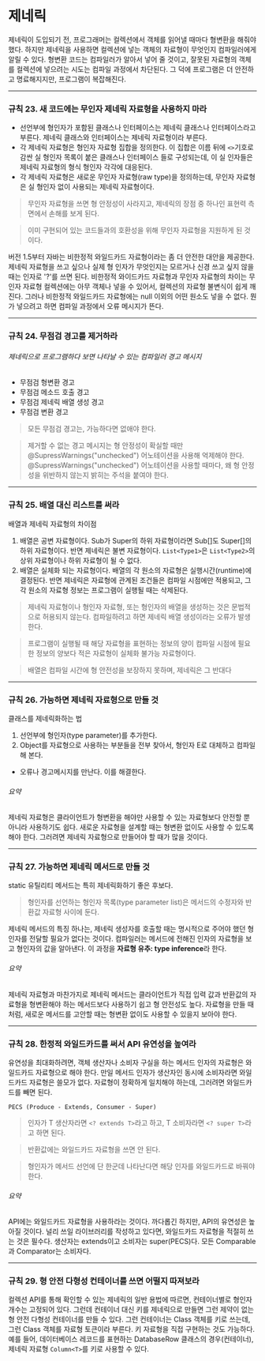 # 제네릭
제네릭이 도입되기 전, 프로그래머는 컬렉션에서 객체를 읽어낼 때마다 형변환을 해줘야 했다. 하지만 제네릭을 사용하면 컬렉션에 넣는 객체의 자료형이 무엇인지 컴파일러에게 알릴 수 있다.
형변환 코드는 컴파일러가 알아서 넣어 줄 것이고, 잘못된 자료형의 객체를 컬렉션에 넣으려는 시도는 컴파일 과정에서 차단된다. 그 덕에 프로그램은 더 안전하고 명료해지지만, 
프로그램이 복잡해진다.
<hr/>

### 규칙 23. 새 코드에는 무인자 제네릭 자료형을 사용하지 마라
* 선언부에 형인자가 포함된 클래스나 인터페이스는 제네릭 클래스나 인터페이스라고 부른다. 제네릭 클래스와 인터페이스는 제네릭 자료형이라 부른다.
* 각 제네릭 자료형은 형인자 자료형 집합을 정의한다. 이 집합은 이름 뒤에 ```<>```기호로 감싼 실 형인자 목록이 붙은 클래스나 인터페이스 들로 구성되는데, 이 실 인자들은 제네릭 자료형의 형식 형인자 각각에 대응된다.
* 각 제네릭 자료형은 새로운 무인자 자료형(raw type)을 정의하는데, 무인자 자료형은 실 형인자 없이 사용되는 제네릭 자료형이다.
> 무인자 자료형을 쓰면 형 안정성이 사라지고, 제네릭의 장점 중 하나인 표현력 측면에서 손해를 보게 된다.

> 이미 구현되어 있는 코드들과의 호환성을 위해 무인자 자료형을 지원하게 된 것이다.

버전 1.5부터 자바는 비한정적 와일드카드 자료형이라는 좀 더 안전한 대안을 제공한다. 제네릭 자료형을 쓰고 싶으나 실제 형 인자가 무엇인지는 모르거나 신경 쓰고 싶지 않을 때는 인자로 '?'를 쓰면 된다. 비한정적 와이드카드 자료형과 무인자 자료형의 차이는 무인자 자료형 컬렉션에는 아무 객체나 넣을 수 있어서, 컬렉션의 자료형 불변식이 쉽게 깨진다. 그러나 비한정적 와일드카드 자료형에는 null 이외의 어떤 원소도 넣을 수 없다. 뭔가 넣으려고 하면 컴파일 과정에서 오류 메시지가 뜬다.
<hr/>

### 규칙 24. 무점검 경고를 제거하라
###### 제네릭으로 프로그램하다 보면 나타날 수 있는 컴파일러 경고 메시지
* 무점검 형변환 경고
* 무점검 메소드 호출 경고
* 무점검 제네릭 배열 생성 경고
* 무점검 변환 경고
> 모든 무점검 경고는, 가능하다면 없애야 한다.

> 제거할 수 없는 경고 메시지는 형 안정성이 확실할 때만 @SupressWarnings("unchecked") 어노테이션을 사용해 억제해야 한다. @SupressWarnings("unchecked") 어노테이션을 사용할 때마다, 왜 형 안정성을 위반하지 않는지 밝히는 주석을 붙여야 한다.
<hr/>

### 규칙 25. 배열 대신 리스트를 써라
배열과 제네릭 자료형의 차이점
1. 배열은 공변 자료형이다. Sub가 Super의 하위 자료형이라면 Sub[]도 Super[]의 하위 자료형이다. 반면 제네릭은 불변 자료형이다. ```List<Type1>```은 ```List<Type2>```의 상위 자료형이나 하위 자료형이 될 수 없다.
2. 배열은 실체화 되는 자료형이다. 배열의 각 원소의 자료형은 실행시간(runtime)에 결정된다. 반면 제네릭은 자료형에 관계된 조건들은 컴파일 시점에만 적용되고, 그 각 원소의 자료형 정보는 프로그램이 실행될 때는 삭제된다.
> 제네릭 자료형이나 형인자 자료형, 또는 형인자의 배열을 생성하는 것은 문법적으로 허용되지 않는다. 컴파일하려고 하면 제네릭 배열 생성이라는 오류가 발생한다.

> 프로그램이 실행될 때 해당 자료형을 표현하는 정보의 양이 컴파일 시점에 필요한 정보의 양보다 적은 자료형이 실체화 불가능 자료형이다.

> 배열은 컴파일 시간에 형 안전성을 보장하지 못하며, 제네릭은 그 반대다 
<hr/>

### 규칙 26. 가능하면 제네릭 자료형으로 만들 것
클래스를 제네릭화하는 법
1. 선언부에 형인자(type parameter)를 추가한다.
2. Object를 자료형으로 사용하는 부분들을 전부 찾아서, 형인자 E로 대체하고 컴파일해 본다.
  * 오류나 경고메시지를 만난다. 이를 해결한다.
###### 요약
제네릭 자료형은 클라이언트가 형변환을 해야만 사용할 수 있는 자료형보다 안전할 뿐 아니라 사용하기도 쉽다. 새로운 자료형을 설계할 때는 형변환 없이도 사용할 수 있도록 해야 한다. 그러려면 제네릭 자료형으로 만들어야 할 때가 많을 것이다.
<hr/>

### 규칙 27. 가능하면 제네릭 메서드로 만들 것
static 유틸리티 메서드는 특히 제네릭화하기 좋은 후보다.
> 형인자를 선언하는 형인자 목록(type parameter list)은 메서드의 수정자와 반환값 자료형 사이에 둔다.

제네릭 메서드의 특징 하나는, 제네릭 생성자를 호출할 때는 명시적으로 주어야 했던 형인자를 전달할 필요가 없다는 것이다. 컴파일러는 메서드에 전해진 인자의 자료형을 보고 형인자의 값을 알아낸다. 이 과정을 **자료형 유추: type inference**라 한다.
###### 요약
제네릭 자료형과 마찬가지로 제네릭 메서드는 클라이언트가 직접 입력 값과 반환값의 자료형을 형변환해야 하는 메서드보다 사용하기 쉽고 형 안전성도 높다. 자료형을 만들 때처럼, 새로운 메서드를 고안할 때는 형변환 없이도 사용할 수 있을지 보아야 한다. 
<hr/>

### 규칙 28. 한정적 와일드카드를 써서 API 유연성을 높여라
유연성을 최대화하려면, 객체 생산자나 소비자 구실을 하는 메서드 인자의 자료형은 와일드카드 자료형으로 해야 한다. 만일 메서드 인자가 생산자인 동시에 소비자라면 와일드카드 자료형은 쓸모가 없다. 자료형이 정확하게 일치해야 하는데, 그러려면 와일드카드를 빼면 된다.
```
PECS (Produce - Extends, Consumer - Super)
```
> 인자가 T 생산자라면 ```<? extends T>```라고 하고, T 소비자라면 ```<? super T>```라고 하면 된다.

> 반환값에는 와일드카드 자료형을 쓰면 안 된다.

> 형인자가 메서드 선언에 단 한군데 나타난다면 해당 인자를 와일드카드로 바꿔야 한다.
###### 요약
API에는 와일드카드 자료형을 사용하라는 것이다. 까다롭긴 하지만, API의 유연성은 높아질 것이다. 널리 쓰일 라이브러리를 작성하고 있다면, 와일드카드 자료형을 적절히 쓰는 것은 필수다. 생산자는 extends이고 소비자는 super(PECS)다. 모든 Comparable과 Comparator는 소비자다.
<hr/>

### 규칙 29. 형 안전 다형성 컨테이너를 쓰면 어떨지 따져보라
컬렉션 API를 통해 확인할 수 있는 제네릭의 일반 용법에 따르면, 컨테이너별로 형인자 개수는 고정되어 있다. 그런데 컨테이너 대신 키를 제네릭으로 만들면 그런 제약이 없는 형 안전 다형성 컨테이너를 만들 수 있다. 그런 컨테이너는 Class 객체를 키로 쓰는데, 그런 Class 객체를 자료형 토큰이라 부른다. 키 자료형을 직접 구현하는 것도 가능하다. 예를 들어, 데이터베이스 레코드를 표현하는 DatabaseRow 클래스의 경우(컨테이너), 제네릭 자료형 ```Column<T>```를 키로 사용할 수 있다.
